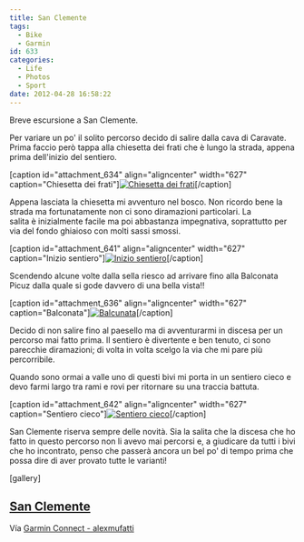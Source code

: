 ```yaml
---
title: San Clemente
tags:
  - Bike
  - Garmin
id: 633
categories:
  - Life
  - Photos
  - Sport
date: 2012-04-28 16:58:22
---
```


Breve escursione a San Clemente.

Per variare un po' il solito percorso decido di salire dalla cava di Caravate. Prima faccio però tappa alla chiesetta dei frati che è lungo la strada, appena prima dell'inizio del sentiero.

[caption id="attachment_634" align="aligncenter" width="627" caption="Chiesetta dei frati"][![Chiesetta dei frati](/images/2012/04/img_02381.jpg "Chiesetta dei frati")](/images/2012/04/img_02381.jpg)[/caption]

<!--more-->

Appena lasciata la chiesetta mi avventuro nel bosco. Non ricordo bene la strada ma fortunatamente non ci sono diramazioni particolari. La salita è inizialmente facile ma poi abbastanza impegnativa, soprattutto per via del fondo ghiaioso con molti sassi smossi.

[caption id="attachment_641" align="aligncenter" width="627" caption="Inizio sentiero"][![Inizio sentiero](/images/2012/04/img_02441.jpg "Inizio sentiero")](/images/2012/04/img_02441.jpg)[/caption]

Scendendo alcune volte dalla sella riesco ad arrivare fino alla Balconata Picuz dalla quale si gode davvero di una bella vista!!

[caption id="attachment_636" align="aligncenter" width="627" caption="Balconata"][![Balcunata](/images/2012/04/img_0240.jpg "Balcunata")](/images/2012/04/img_0240.jpg)[/caption]

Decido di non salire fino al paesello ma di avventurarmi in discesa per un percorso mai fatto prima. Il sentiero è divertente e ben tenuto, ci sono parecchie diramazioni; di volta in volta scelgo la via che mi pare più percorribile.

Quando sono ormai a valle uno di questi bivi mi porta in un sentiero cieco e devo farmi largo tra rami e rovi per ritornare su una traccia battuta.

[caption id="attachment_642" align="aligncenter" width="627" caption="Sentiero cieco"][![Sentiero cieco](/images/2012/04/img_0247.jpg "Sentiero cieco")](/images/2012/04/img_0247.jpg)[/caption]

San Clemente riserva sempre delle novità. Sia la salita che la discesa che ho fatto in questo percorso non li avevo mai percorsi e, a giudicare da tutti i bivi che ho incontrato, penso che passerà ancora un bel po' di tempo prima che possa dire di aver provato tutte le varianti!

[gallery]

## [San Clemente](http://connect.garmin.com/activity/172413577 "San Clemente")

Vía [Garmin Connect - alexmufatti](http://connect.garmin.com/explore?owner=alexmufatti)